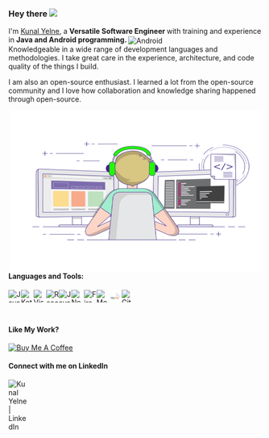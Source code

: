 ### Hey there <img src="https://media.giphy.com/media/hvRJCLFzcasrR4ia7z/giphy.gif" width="25px" />

I'm [Kunal Yelne](https://kunalyelne.github.io/), a <b> Versatile Software Engineer </b> with training and experience in <b> Java and Android programming. </b> <img align="center" width="25px" height="25px" alt="Android" src="https://img.icons8.com/fluency/48/000000/android-os.png" /> <br /> Knowledgeable in a wide range of development languages and methodologies. I take great care in the experience, architecture, and code quality of the things I build.

I am also an open-source enthusiast. I learned a lot from the open-source community and I love how collaboration and knowledge sharing happened through open-source.

<img align="right" alt="GIF" src="https://github.com/kunalyelne/kunalyelne/blob/main/coding.gif?raw=true" width="500" height="320" />

<h4> Languages and Tools: </h4>

<img align="left" width="25px" height="25px" alt="Java" src="https://img.icons8.com/color/48/000000/java-coffee-cup-logo--v1.png" />
<img align="left" width="25px" height="25px" alt="Kotlin" src="https://img.icons8.com/color/48/000000/kotlin.png" />
<img align="left" width="25px" height="25px" alt="Visual Studio Code" src="https://img.icons8.com/color/48/000000/visual-studio-code-2019.png" />
<img align="left" width="25px" height="25px" alt="React Native" src="https://img.icons8.com/color/48/000000/react-native.png" />
<img align="left" width="25px" height="25px" alt="JavaScript" src="https://img.icons8.com/color/48/000000/javascript--v1.png" />
<img align="left" width="25px" height="25px" alt="Nodejs" src="https://img.icons8.com/color/48/000000/nodejs.png" />
<img align="left" width="25px" height="25px" alt="Firebase" src="https://img.icons8.com/color/48/000000/firebase.png" />
<img align="left" width="25px" height="25px" alt="MongoDB" src="https://img.icons8.com/color/48/000000/mongodb.png" />
<img align="left" width="25px" height="25px" alt="MySQL" src="https://raw.githubusercontent.com/github/explore/80688e429a7d4ef2fca1e82350fe8e3517d3494d/topics/mysql/mysql.png" />
<img align="left" width="25px" height="25px" alt="Git" src="https://img.icons8.com/color/48/000000/git.png" />

<br />
<br />
<br /> <h4> Like My Work? </h4>
<a href="https://www.buymeacoffee.com/kunalyelne" target="_blank"><img src="https://cdn.buymeacoffee.com/buttons/v2/default-yellow.png" alt="Buy Me A Coffee" width="150" /></a>

<h4> Connect with me on LinkedIn </h4>

<a href="https://www.linkedin.com/in/kunalyelne/">
  <img align="left" alt="Kunal Yelne | LinkedIn" width="40px" src="https://img.icons8.com/fluency/48/000000/linkedin.png" />
</a>
